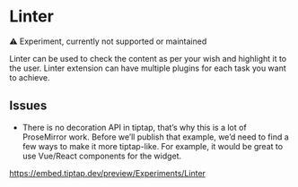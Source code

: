 # Linter

⚠️ Experiment, currently not supported or maintained

Linter can be used to check the content as per your wish and highlight it to the user. Linter extension can have multiple plugins for each task you want to achieve.

## Issues
* There is no decoration API in tiptap, that’s why this is a lot of ProseMirror work. Before we’ll publish that example, we’d need to find a few ways to make it more tiptap-like. For example, it would be great to use Vue/React components for the widget.

https://embed.tiptap.dev/preview/Experiments/Linter
